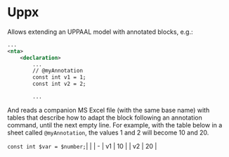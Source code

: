 # Uppx

Allows extending an UPPAAL model with annotated blocks, e.g.:
```xml
...
<nta>
    <declaration>
        ...
        // @myAnnotation
        const int v1 = 1;
        const int v2 = 2;

        ...
```
And reads a companion MS Excel file (with the same base name) with tables that describe how to adapt the block following an annotation command, until the next empty line.
For example, with the table below in a sheet called `@myAnnotation`, the values 1 and 2 will become 10 and 20.

`const int $var = $number;`| |
| -
| v1 | 10 |
| v2 | 20 |

